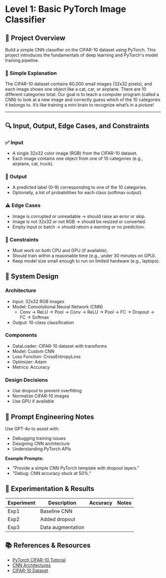 # Level 1: Basic PyTorch Image Classifier

## 🧠 Project Overview
Build a simple CNN classifier on the CIFAR-10 dataset using PyTorch. This project introduces the fundamentals of deep learning and PyTorch's model training pipeline.

### 🧒 Simple Explanation
The CIFAR-10 dataset contains 60,000 small images (32x32 pixels), and each image shows one object like a cat, car, or airplane. There are 10 different categories total. Our goal is to teach a computer program (called a CNN) to look at a new image and correctly guess which of the 10 categories it belongs to. It’s like training a mini brain to recognize what’s in a picture!

---

## 🔍 Input, Output, Edge Cases, and Constraints

### ✅ Input
- A single 32x32 color image (RGB) from the CIFAR-10 dataset.
- Each image contains one object from one of 10 categories (e.g., airplane, cat, truck).

### 🎯 Output
- A predicted label (0–9) corresponding to one of the 10 categories.
- Optionally, a list of probabilities for each class (softmax output).

### ⚠️ Edge Cases
- Image is corrupted or unreadable → should raise an error or skip.
- Image is not 32x32 or not RGB → should be resized or converted.
- Empty input or batch → should return a warning or no prediction.

### 📌 Constraints
- Must work on both CPU and GPU (if available).
- Should train within a reasonable time (e.g., under 30 minutes on GPU).
- Keep model size small enough to run on limited hardware (e.g., laptops).

## 🧱 System Design

### Architecture
- Input: 32x32 RGB images
- Model: Convolutional Neural Network (CNN)
  - Conv → ReLU → Pool → Conv → ReLU → Pool → FC → Dropout → FC → Softmax
- Output: 10-class classification

### Components
- DataLoader: CIFAR-10 dataset with transforms
- Model: Custom CNN
- Loss Function: CrossEntropyLoss
- Optimizer: Adam
- Metrics: Accuracy

### Design Decisions
- Use dropout to prevent overfitting
- Normalize CIFAR-10 images
- Use GPU if available

## 💬 Prompt Engineering Notes

Use GPT-4o to assist with:
- Debugging training issues
- Designing CNN architecture
- Understanding PyTorch APIs

**Example Prompts:**
- "Provide a simple CNN PyTorch template with dropout layers."
- "Debug: CNN accuracy stuck at 50%."

## 🔬 Experimentation & Results

| Experiment | Description | Accuracy | Notes |
|------------|-------------|----------|-------|
| Exp1       | Baseline CNN |          |       |
| Exp2       | Added dropout |         |       |
| Exp3       | Data augmentation |     |       |

## 📚 References & Resources
- [PyTorch CIFAR-10 Tutorial](https://pytorch.org/tutorials/beginner/blitz/cifar10_tutorial.html)
- [CNN Architectures](https://cs231n.github.io/convolutional-networks/)
- [CIFAR-10 Dataset](https://www.cs.toronto.edu/~kriz/cifar.html)
